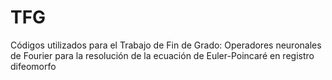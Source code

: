 # TFG

Códigos utilizados para el Trabajo de Fin de Grado: Operadores neuronales de Fourier para la resolución de la ecuación de Euler-Poincaré en registro difeomorfo
